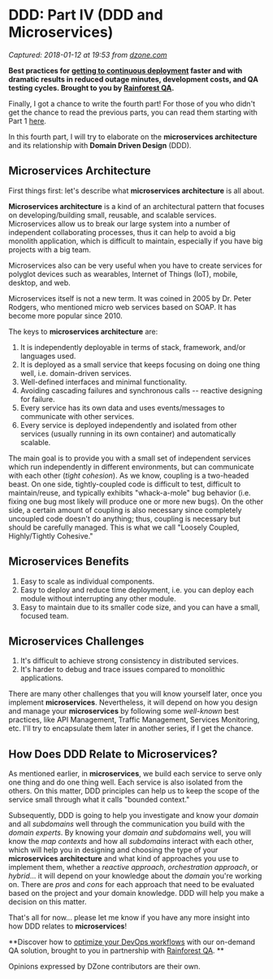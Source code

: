 # DDD: Part IV (DDD and Microservices)

_Captured: 2018-01-12 at 19:53 from [dzone.com](https://dzone.com/articles/ddd-part-iv-ddd-amp-microservices?edition=352108&utm_source=Zone%20Newsletter&utm_medium=email&utm_campaign=devops%202018-01-12)_

**Best practices for [getting to continuous deployment](https://dzone.com/go?i=268427&u=https%3A%2F%2Finfo.rainforestqa.com%2Febook-getting-to-continuous-deployment%3Futm_campaign%3Dgetting-to-continuous-deployment%26utm_medium%3Ddisplay%26utm_source%3Ddzone) faster and with dramatic results in reduced outage minutes, development costs, and QA testing cycles. Brought to you by [Rainforest QA](https://dzone.com/go?i=268427&u=https%3A%2F%2Fwww.rainforestqa.com%3Futm_campaign%3Dhome-page%26utm_medium%3Ddisplay%26utm_source%3Ddzone).**

Finally, I got a chance to write the fourth part! For those of you who didn't get the chance to read the previous parts, you can read them starting with Part 1 [here](https://dzone.com/articles/ddd-part-i-introduction).

In this fourth part, I will try to elaborate on the **microservices architecture** and its relationship with **Domain Driven Design** (DDD).

## **Microservices Architecture**

First things first: let's describe what **microservices architecture** is all about.

**Microservices architecture** is a kind of an architectural pattern that focuses on developing/building small, reusable, and scalable services. Microservices allow us to break our large system into a number of independent collaborating processes, thus it can help to avoid a big monolith application, which is difficult to maintain, especially if you have big projects with a big team.

Microservices also can be very useful when you have to create services for polyglot devices such as wearables, Internet of Things (IoT), mobile, desktop, and web.

Microservices itself is not a new term. It was coined in 2005 by Dr. Peter Rodgers, who mentioned micro web services based on SOAP. It has become more popular since 2010.

The keys to **microservices architecture** are:

  1. It is independently deployable in terms of stack, framework, and/or languages used.
  2. It is deployed as a small service that keeps focusing on doing one thing well, i.e. domain-driven services.
  3. Well-defined interfaces and minimal functionality.
  4. Avoiding cascading failures and synchronous calls -- reactive designing for failure.
  5. Every service has its own data and uses events/messages to communicate with other services. 
  6. Every service is deployed independently and isolated from other services (usually running in its own container) and automatically scalable.

The main goal is to provide you with a small set of independent services which run independently in different environments, but can communicate with each other (_tight cohesion_). As we know, coupling is a two-headed beast. On one side, tightly-coupled code is difficult to test, difficult to maintain/reuse, and typically exhibits "whack-a-mole" bug behavior (i.e. fixing one bug most likely will produce one or more new bugs). On the other side, a certain amount of coupling is also necessary since completely uncoupled code doesn't do anything; thus, coupling is necessary but should be carefully managed. This is what we call "Loosely Coupled, Highly/Tightly Cohesive."

## **Microservices Benefits**

  1. Easy to scale as individual components.
  2. Easy to deploy and reduce time deployment, i.e. you can deploy each module without interrupting any other module.
  3. Easy to maintain due to its smaller code size, and you can have a small, focused team. 

## **Microservices Challenges**

  1. It's difficult to achieve strong consistency in distributed services.
  2. It's harder to debug and trace issues compared to monolithic applications.

There are many other challenges that you will know yourself later, once you implement **microservices**. Nevertheless, it will depend on how you design and manage your **microservices** by following some _well-known_ best practices, like API Management, Traffic Management, Services Monitoring, etc. I'll try to encapsulate them later in another series, if I get the chance.

## **How Does DDD Relate to Microservices?**

As mentioned earlier, in **microservices**, we build each service to serve only one thing and do one thing well. Each service is also isolated from the others. On this matter, DDD principles can help us to keep the scope of the service small through what it calls "bounded context."

Subsequently, DDD is going to help you investigate and know your _domain_ and all _subdomains_ well through the communication you build with the _domain experts_. By knowing your _domain _and_ subdomains_ well, you will know the _map contexts_ and how all _subdomains_ interact with each other, which will help you in designing and choosing the type of your **microservices architecture** and what kind of approaches you use to implement them, whether a _reactive approach_, _orchestration approach_, or _hybrid_... it will depend on your knowledge about the _domain_ you're working on. There are _pros_ and _cons_ for each approach that need to be evaluated based on the project and your domain knowledge. DDD will help you make a decision on this matter.

That's all for now... please let me know if you have any more insight into how DDD relates to **microservices**!

**Discover how to [optimize your DevOps workflows](https://dzone.com/go?i=268430&u=https%3A%2F%2Finfo.rainforestqa.com%2Febook-getting-to-continuous-deployment%3Futm_campaign%3Dgetting-to-continuous-deployment%26utm_medium%3Ddisplay%26utm_source%3Ddzone) with our on-demand QA solution, brought to you in partnership with [Rainforest QA](https://dzone.com/go?i=268430&u=https%3A%2F%2Fwww.rainforestqa.com%3Futm_campaign%3Dhome-page%26utm_medium%3Ddisplay%26utm_source%3Ddzone). **

Opinions expressed by DZone contributors are their own.
